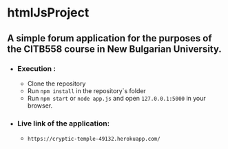 # htmlJsProject
## A simple forum application for the purposes of the CITB558 course in New Bulgarian University.
- ### Execution :
	- Clone the repository
	- Run `npm install` in the repository`s folder
	- Run `npm start` or `node app.js` and open `127.0.0.1:5000` in your browser.
- ### Live link of the application:
	- `https://cryptic-temple-49132.herokuapp.com/`



